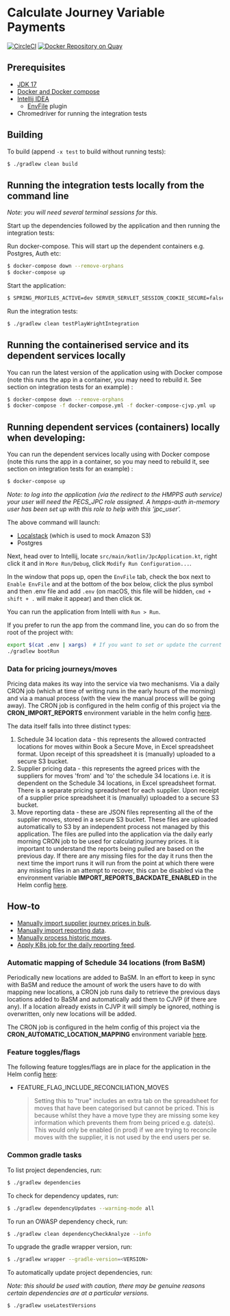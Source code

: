 # Calculate Journey Variable Payments

[![CircleCI](https://circleci.com/gh/ministryofjustice/calculate-journey-variable-payments/tree/main.svg?style=svg)](https://circleci.com/gh/ministryofjustice/calculate-journey-variable-payments)
[![Docker Repository on Quay](https://quay.io/repository/hmpps/calculate-journey-variable-payments/status)](https://quay.io/repository/hmpps/calculate-journey-variable-payments)
## Prerequisites

- [JDK 17](https://openjdk.java.net/projects/jdk/17/)
- [Docker and Docker compose](https://docs.docker.com/get-docker/)
- [Intellij IDEA](https://www.jetbrains.com/idea/)
  - [EnvFile](https://plugins.jetbrains.com/plugin/7861-envfile) plugin
- Chromedriver for running the integration tests

## Building

To build (append `-x test` to build without running tests):
```bash
$ ./gradlew clean build
```

## Running the integration tests locally from the command line

_Note: you will need several terminal sessions for this._

Start up the dependencies followed by the application and then running the integration tests:

Run docker-compose.  This will start up the dependent containers e.g. Postgres, Auth etc:
```bash
$ docker-compose down --remove-orphans
$ docker-compose up
```

Start the application:
```bash
$ SPRING_PROFILES_ACTIVE=dev SERVER_SERVLET_SESSION_COOKIE_SECURE=false ./gradlew bootRun
```

Run the integration tests:
```bash
$ ./gradlew clean testPlayWrightIntegration
```

## Running the containerised service and its dependent services locally

You can run the latest version of the application using with Docker compose (note this runs the app in a container, you may need to rebuild it. See section on integration tests for an example) :

```bash
$ docker-compose down --remove-orphans
$ docker-compose -f docker-compose.yml -f docker-compose-cjvp.yml up
```

## Running dependent services (containers) locally when developing:

You can run the dependent services locally using with Docker compose (note this runs the app in a container, so you may need to rebuild it, see section on integration tests for an example) :

```bash
$ docker-compose up
```

*Note: to log into the application (via the redirect to the HMPPS auth service) your user will need the PECS_JPC role assigned. A hmpps-auth in-memory user has been set up with this role to help with this 'jpc_user'.*

The above command will launch:

- [Localstack](https://github.com/localstack/localstack) (which is used to mock Amazon S3)
- Postgres

Next, head over to Intellij, locate `src/main/kotlin/JpcApplication.kt`, right click it and in `More Run/Debug`, click `Modify Run Configuration...`.

In the window that pops up, open the `EnvFile` tab, check the box next to `Enable EnvFile` and at the bottom of the box below, click the plus symbol and then .env file and add `.env` (on macOS, this file will be hidden, `cmd + shift + .` will make it appear) and then click `OK`.

You can run the application from Intelli with `Run > Run`.

If you prefer to run the app from the command line, you can do so from the root of the project with:

```bash
export $(cat .env | xargs)  # If you want to set or update the current shell environment
./gradlew bootRun
```

### Data for pricing journeys/moves

Pricing data makes its way into the service via two mechanisms. Via a daily CRON job (which at time of writing runs in 
the early hours of the morning) and via a manual process (with the view the manual process will be going away). The 
CRON job is configured in the helm config of this project via the **CRON_IMPORT_REPORTS** environment variable in the
helm config [here](helm_deploy).

The data itself falls into three distinct types:

1. Schedule 34 location data - this represents the allowed contracted locations for moves within Book a Secure Move, in 
   Excel spreadsheet format. Upon receipt of this spreadsheet it is (manually) uploaded to a secure S3 bucket.
2. Supplier pricing data - this represents the agreed prices with the suppliers for moves 'from' and 'to' the schedule 
   34 locations i.e. it is dependent on the Schedule 34 locations, in Excel spreadsheet format. There is a separate 
   pricing spreadsheet for each supplier. Upon receipt of a supplier price spreadsheet it is (manually) uploaded to a 
   secure S3 bucket.
3. Move reporting data - these are JSON files representing all the of the supplier moves, stored in a secure S3 bucket. 
   These files are uploaded automatically to S3 by an independent process not managed by this application.  The files 
   are pulled into the application via the daily early morning CRON job to be used for calculating journey prices. It is
   important to understand the reports being pulled are based on the previous day. If there are any missing files for
   the day it runs then the next time the import runs it will run from the point at which there were any missing files in an attempt
   to recover, this can be disabled via the environment variable **IMPORT_REPORTS_BACKDATE_ENABLED** in the Helm config
   [here](helm_deploy).

## How-to
- [Manually import supplier journey prices in bulk](scripts/bulk_price_upload/README.md).
- [Manually import reporting data](scripts/backfill_reports/README.md).
- [Manually process historic moves](scripts/process_historic_moves/README.md).
- [Apply K8s job for the daily reporting feed](k8_jobs/README.md).

### Automatic mapping of Schedule 34 locations (from BaSM)

Periodically new locations are added to BaSM. In an effort to keep in sync with BaSM and reduce the amount of work
the users have to do with mapping new locations, a CRON job runs daily to retrieve the previous days locations added to
BaSM and automatically add them to CJVP (if there are any).  If a location already exists in CJVP it will simply be
ignored, nothing is overwritten, only new locations will be added.

The CRON job is configured in the helm config of this project via the **CRON_AUTOMATIC_LOCATION_MAPPING** environment variable [here](https://github.com/ministryofjustice/calculate-journey-variable-payments/tree/main/helm_deploy).

### Feature toggles/flags

The following feature toggles/flags are in place for the application in the Helm config [here](helm_deploy):

- FEATURE_FLAG_INCLUDE_RECONCILIATION_MOVES 
  > Setting this to "true" includes an extra tab on the spreadsheet for moves that have been
categorised but cannot be priced. This is because whilst they have a move type they are missing some key information 
which prevents them from being priced e.g. date(s). This would only be enabled (in prod) if we are trying to reconcile 
moves with the supplier, it is not used by the end users per se.

### Common gradle tasks 
To list project dependencies, run:
```bash
$ ./gradlew dependencies
```

To check for dependency updates, run:
```bash
$ ./gradlew dependencyUpdates --warning-mode all
```

To run an OWASP dependency check, run:
```bash
$ ./gradlew clean dependencyCheckAnalyze --info
```

To upgrade the gradle wrapper version, run:
```bash
$ ./gradlew wrapper --gradle-version=<VERSION>
```
To automatically update project dependencies, run:

_Note: this should be used with caution, there may be genuine reasons certain dependencies are at a particular versions._

```bash
$ ./gradlew useLatestVersions
```
